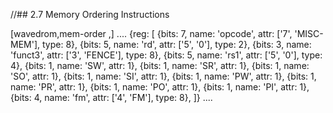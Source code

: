 //## 2.7 Memory Ordering Instructions

[wavedrom,mem-order ,]
....
{reg: [
{bits: 7,  name: 'opcode',    attr: ['7', 'MISC-MEM'], type: 8},
{bits: 5,  name: 'rd', attr: ['5', '0'], type: 2},
{bits: 3,  name: 'funct3', attr: ['3', 'FENCE'], type: 8},
{bits: 5,  name: 'rs1', attr: ['5', '0'], type: 4},
{bits: 1,  name: 'SW', attr: 1},
{bits: 1,  name: 'SR', attr: 1},
{bits: 1,  name: 'SO', attr: 1},
{bits: 1,  name: 'SI', attr: 1},
{bits: 1,  name: 'PW', attr: 1},
{bits: 1,  name: 'PR', attr: 1},
{bits: 1,  name: 'PO', attr: 1},
{bits: 1,  name: 'PI', attr: 1},
{bits: 4,  name: 'fm', attr: ['4', 'FM'], type: 8},
]}
....

